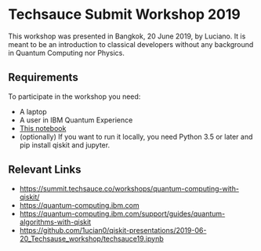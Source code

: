 # Techsauce Submit Workshop 2019

This workshop was presented in Bangkok, 20 June 2019, by Luciano. It is meant to be an introduction to classical developers without any background in Quantum Computing nor Physics.

## Requirements

To participate in the workshop you need:

 - A laptop
 - A user in IBM Quantum Experience
 - [This notebook](https://github.com/1ucian0/qiskit-presentations/2019-06-20_Techsause_workshop/techsauce19.ipynb)
 - (optionally) If you want to run it locally, you need Python 3.5 or later and pip install qiskit and jupyter.

## Relevant Links
 - https://summit.techsauce.co/workshops/quantum-computing-with-qiskit/
 - https://quantum-computing.ibm.com
 - https://quantum-computing.ibm.com/support/guides/quantum-algorithms-with-qiskit
 -  https://github.com/1ucian0/qiskit-presentations/2019-06-20_Techsause_workshop/techsauce19.ipynb
